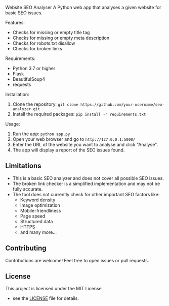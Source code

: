 Website SEO Analyser
A Python web app that analyses a given website for basic SEO issues. 

Features:

*   Checks for missing or empty title tag
*   Checks for missing or empty meta description
*   Checks for robots.txt disallow
*   Checks for broken links

Requirements:

*   Python 3.7 or higher
*   Flask
*   BeautifulSoup4
*   requests

Installation:

1.  Clone the repository: `git clone https://github.com/your-username/seo-analyzer.git`
2.  Install the required packages: `pip install -r requirements.txt`

Usage:

1.  Run the app: `python app.py`
2.  Open your web browser and go to `http://127.0.0.1:5000/`
3.  Enter the URL of the website you want to analyse and click "Analyse".
4.  The app will display a report of the SEO issues found.

## Limitations

*   This is a basic SEO analyzer and does not cover all possible SEO issues.
*   The broken link checker is a simplified implementation and may not be fully accurate.
*   The tool does not currently check for other important SEO factors like:
    *   Keyword density
    *   Image optimization
    *   Mobile-friendliness
    *   Page speed
    *   Structured data
    *   HTTPS
    *   and many more...

## Contributing

Contributions are welcome! Feel free to open issues or pull requests.

## License

This project is licensed under the MIT License   
 - see the [LICENSE](LICENSE) file for details.
